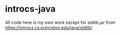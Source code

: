 # introcs-java
All code here is my own work except for stdlib.jar from https://introcs.cs.princeton.edu/java/stdlib/
